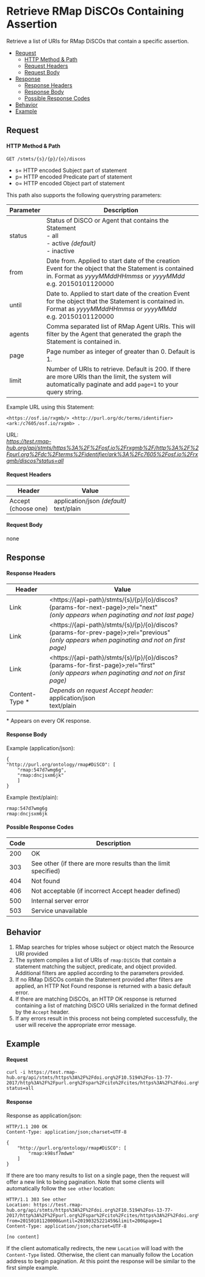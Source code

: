 # Retrieve RMap DiSCOs Containing Assertion
Retrieve a list of URIs for RMap DiSCOs that contain a specific assertion.

* [Request](#request)
  * [HTTP Method & Path](#http-method--path)
  * [Request Headers](#request-headers)
  * [Request Body](#request-body)
* [Response](#response)
  * [Response Headers](#response-headers)
  * [Response Body](#response-body)
  * [Possible Response Codes](#possible-response-codes)
* [Behavior](#behavior)
* [Example](#example)

## Request

#### HTTP Method & Path
```
GET /stmts/{s}/{p}/{o}/discos
```
* s= HTTP encoded Subject part of statement
* p= HTTP encoded Predicate part of statement
* o= HTTP encoded Object  part of statement

This path also supports the following querystring parameters:

| Parameter| Description |
|------|----|
|status| Status of DiSCO or Agent that contains the Statement<br>- all<br>- active _(default)_<br>- inactive |
| from | Date from. Applied to start date of the creation Event for the object that the Statement is contained in. Format as _yyyyMMddHHmmss_ or _yyyyMMdd_ <br>e.g. 20150101120000|
|until | Date to. Applied to start date of the creation Event for the object that the Statement is contained in. Format as _yyyyMMddHHmmss_ or _yyyyMMdd_ <br>e.g. 20150101120000|
|agents| Comma separated list of RMap Agent URIs. This will filter by the Agent that generated the graph the Statement is contained in.|
| page | Page number as integer of greater than 0. Default is 1.|
| limit | Number of URIs to retrieve. Default is 200. If there are more URIs than the limit, the system will automatically paginate and add `page=1` to your query string.

Example URL using this Statement:
```
<https://osf.io/rxgmb/> <http://purl.org/dc/terms/identifier> <ark:/c7605/osf.io/rxgmb> .
```
URL:<br>
 _https://test.rmap-hub.org/api/stmts/https%3A%2F%2Fosf.io%2Frxgmb%2F/http%3A%2F%2Fpurl.org%2Fdc%2Fterms%2Fidentifier/ark%3A%2Fc7605%2Fosf.io%2Frxgmb/discos?status=all_

#### Request Headers
| Header | Value |
|---------|------|
| Accept <br> (choose one) | application/json _(default)_<br>text/plain|
 
#### Request Body
none

## Response
#### Response Headers
| Header | Value |
|---------|------|
| Link | &#60;https://{api-path}/stmts/{s}/{p}/{o}/discos?{params-for-next-page}>;rel="next"<br>_(only appears when paginating and not last page)_ |
| Link | &#60;https://{api-path}/stmts/{s}/{p}/{o}/discos?{params-for-prev-page}>;rel="previous" <br>_(only appears when paginating and not on first page)_ |
|Link| &#60;https://{api-path}/stmts/{s}/{p}/{o}/discos?{params-for-first-page}>;rel="first" <br>_(only appears when paginating and not on first page)_ |
| Content-Type * | _Depends on request Accept header:_<br>application/json<br>text/plain |

\* Appears on every OK response.

#### Response Body
Example (application/json):
```
{
"http://purl.org/ontology/rmap#DiSCO": [
    "rmap:547d7wmg6g",
    "rmap:dncjsxm6jk"
    ]
}
```
Example (text/plain):
```
rmap:547d7wmg6g
rmap:dncjsxm6jk
```

#### Possible Response Codes
| Code| Description |
|---------|------|
| 200| OK|
| 303 | See other (if there are more results than the limit specified) |
| 404| Not found |
| 406| Not acceptable (if incorrect Accept header defined) |
| 500| Internal server error|
| 503| Service unavailable|

## Behavior
1.  RMap searches for triples whose subject or object match the Resource URI provided
2. The system compiles a list of URIs of `rmap:DiSCOs` that contain a statement matching the subject, predicate, and object provided. Additional filters are applied according to the parameters provided.
3. If no RMap DiSCOs contain the Statement provided after filters are applied, an HTTP Not Found response is returned with a basic default error.
4. If there are matching DiSCOs, an HTTP OK response is returned containing a list of matching DiSCO URIs serialized in the format defined by the `Accept` header.
5. If any errors result in this process not being completed successfully, the user will receive the appropriate error message.

## Example

#### Request
```
curl -i https://test.rmap-hub.org/api/stmts/https%3A%2F%2Fdoi.org%2F10.5194%2Fos-13-77-2017/http%3A%2F%2Fpurl.org%2Fspar%2Fcito%2Fcites/https%3A%2F%2Fdoi.org%2F10.1029%2F2005gl022751/discos?status=all
```

#### Response
Response as application/json:
```
HTTP/1.1 200 OK
Content-Type: application/json;charset=UTF-8

{
    "http://purl.org/ontology/rmap#DiSCO": [
        "rmap:k98sf7mdwm"
    ]
}
```
If there are too many results to list on a single page, then the request will offer a new link to being pagination. Note that some clients will automatically follow the `see other` location:
```
HTTP/1.1 303 See other
Location: https://test.rmap-hub.org/api/stmts/https%3A%2F%2Fdoi.org%2F10.5194%2Fos-13-77-2017/http%3A%2F%2Fpurl.org%2Fspar%2Fcito%2Fcites/https%3A%2F%2Fdoi.org%2F10.1029%2F2005gl022751/discos?from=20150101120000&until=20190325221459&limit=200&page=1
Content-Type: application/json;charset=UTF-8

[no content]
```
If the client automatically redirects, the new `Location` will load with the `Content-Type` listed. Otherwise, the client can manually follow the Location address to begin pagination. At this point the response will be similar to the first simple example.
